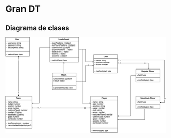 # Gran DT

## Diagrama de clases

![Diagrama de  clases Gran DT](https://github.com/mpaternostro/gran-DT/raw/master/doc/diagrama-clases.png "Diagrama de  clases Gran DT")

